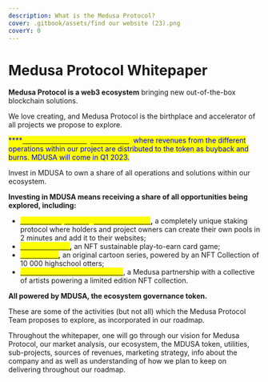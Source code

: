 ```yaml
---
description: What is the Medusa Protocol?
cover: .gitbook/assets/find our website (23).png
coverY: 0
---
```


# Medusa Protocol Whitepaper

**Medusa Protocol is a web3 ecosystem** bringing new out-of-the-box blockchain solutions.

We love creating, and Medusa Protocol is the birthplace and accelerator of all projects we propose to explore.

<mark style="color:yellow;"><mark style="color:red;"><mark style="color:blue;">****<mark style="color:blue;"><mark style="color:red;"></mark>[<mark style="color:yellow;">**MDUSA is the ecosystem token**</mark>](mdusa-token/presenting-mdusa.md)<mark style="color:yellow;">,</mark> where revenues from the different operations within our project are distributed to the token as buyback and burns. MDUSA will come in Q1 2023.

Invest in MDUSA to own a share of all operations and solutions within our ecosystem.

**Investing in MDUSA means receiving a share of all opportunities being explored, including:**

* [<mark style="color:yellow;">**Medusa Easy Staking Protocol (MESP)**</mark>](projects/staking-as-a-service.md)**,** a completely unique staking protocol where holders and project owners can create their own pools in 2 minutes and add it to their websites;
* [<mark style="color:yellow;">**Celestia Game**</mark>](projects/celestia-game.md)**,** an NFT sustainable play-to-earn card game;
* [<mark style="color:yellow;">**OceanCats**</mark>](projects/oceancats.md)**,** an original cartoon series, powered by an NFT Collection of 10 000 highschool otters;
* [<mark style="color:yellow;">**NeoSurrealism NFT Collection**</mark>](broken-reference), a Medusa partnership with a collective of artists powering a limited edition NFT collection.

**All powered by MDUSA, the ecosystem governance token.**

These are some of the activities (but not all) which the Medusa Protocol Team proposes to explore, as incorporated in our roadmap.

Throughout the whitepaper, one will go through our vision for Medusa Protocol, our market analysis, our ecosystem, the MDUSA token, utilities, sub-projects, sources of revenues, marketing strategy, info about the company and as well as understanding of how we plan to keep on delivering throughout our roadmap.
